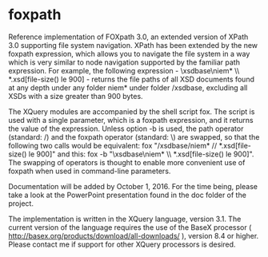 # foxpath
Reference implementation of FOXpath 3.0, an extended version of XPath 3.0 supporting file system navigation. XPath has been extended by the new foxpath expression, which allows you to navigate the file system in a way which is very similar to node navigation supported by the familiar path expression. For example, the following expression - \xsdbase\niem* \\\\ \*.xsd[file-size() le 900] - returns the file paths of all XSD documents found at any depth under any folder niem* under folder /xsdbase, excluding all XSDs with a size greater than 900 bytes.

The XQuery modules are accompanied by the shell script fox. The script is used with a single parameter, which is a foxpath expression, and it returns the value of the expression. Unless option -b is used, the path operator (standard: /) and the foxpath operator (standard: \\) are swapped, so that the following two calls would be equivalent: fox "/xsdbase/niem* // \*.xsd[file-size() le 900]" and this: fox -b "\xsdbase\niem* \\\\ \*.xsd[file-size() le 900]". The swapping of operators is thought to enable more convenient use of foxpath when used in command-line parameters.

Documentation will be added by October 1, 2016. For the time being, please take a look at the PowerPoint presentation found in the doc folder of the project.

The implementation is written in the XQuery language, version 3.1. The current version of the language requires the use of the BaseX processor ( http://basex.org/products/download/all-downloads/ ), version 8.4 or higher. Please contact me if support for other XQuery processors is desired.
